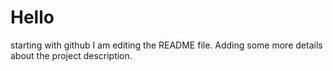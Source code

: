 # Hello
starting with github
I am editing the README file. Adding some more details about the project description.
